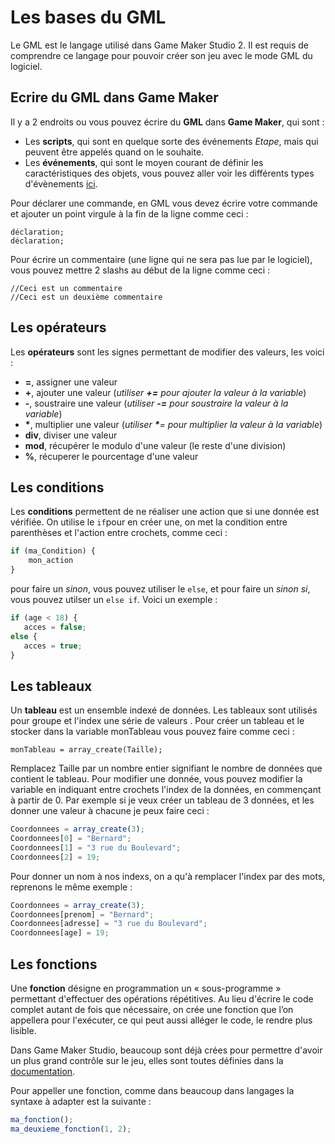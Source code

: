 # Les bases du GML
Le GML est le langage utilisé dans Game Maker Studio 2. Il est requis de comprendre ce langage pour pouvoir créer son jeu avec le mode GML du logiciel.

## Ecrire du GML dans Game Maker 
Il y a 2 endroits ou vous pouvez écrire du **GML** dans **Game Maker**, qui sont :
 -  Les **scripts**, qui sont en quelque sorte des événements *Etape*, mais qui peuvent être appelés quand on le souhaite. 
 - Les **événements**, qui sont le moyen courant de définir les caractéristiques des objets, vous pouvez aller voir les différents types d'évènements [ici](#).

Pour déclarer une commande, en GML vous devez écrire votre commande et ajouter un point virgule à la fin de la ligne comme ceci :

    déclaration;
    déclaration;
   
   Pour écrire un commentaire (une ligne qui ne sera pas lue par le logiciel), vous pouvez mettre 2 slashs au début de la ligne comme ceci :
   

    //Ceci est un commentaire
    //Ceci est un deuxième commentaire

## Les opérateurs
Les **opérateurs** sont les signes permettant de modifier des valeurs, les voici :

 - **=**, assigner une valeur
 - **+**, ajouter une valeur (*utiliser **+=** pour ajouter la valeur à la variable*)
 - **-**, soustraire une valeur (*utiliser **-=** pour soustraire la valeur à la variable*)
 - **\***, multiplier une valeur (*utiliser **\***= pour multiplier la valeur à la variable*)
 - **div**, diviser une valeur
 - **mod**, récupérer le modulo d'une valeur (le reste d'une division)
 - **%**, récuperer le pourcentage d'une valeur

## Les conditions
Les **conditions** permettent de ne réaliser une action que si une donnée est vérifiée.
On utilise le ``if``pour en créer une, on met la condition entre parenthèses et l'action entre crochets, comme ceci :
```javascript
if (ma_Condition) {
	mon_action
}
```
 pour faire un *sinon*, vous pouvez utiliser le ``else``, et pour faire un *sinon si*, vous pouvez utilser un ``else if``.
 Voici un exemple :
 ```javascript
 if (age < 18) {
	acces = false;
else {
	acces = true;
}
 ```
 
 ## Les tableaux
 Un **tableau** est un ensemble indexé de données. Les tableaux sont utilisés pour groupe et l'index une série de valeurs .
 Pour créer un tableau et le stocker dans la variable monTableau vous pouvez faire comme ceci :

    monTableau = array_create(Taille);

   Remplacez Taille par un nombre entier signifiant le nombre de données que contient le tableau.
   Pour modifier une donnée, vous pouvez modifier la variable en indiquant entre crochets l'index de la données, en commençant à partir de 0.
   Par exemple si je veux créer un tableau de 3 données, et les donner une valeur à chacune je peux faire ceci :
   
 ```javascript
Coordonnees = array_create(3);
Coordonnees[0] = "Bernard";
Coordonnees[1] = "3 rue du Boulevard";
Coordonnees[2] = 19;
```

Pour donner un nom à nos indexs, on a qu'à remplacer l'index par des mots, reprenons le même exemple :

 ```javascript
Coordonnees = array_create(3);
Coordonnees[prenom] = "Bernard";
Coordonnees[adresse] = "3 rue du Boulevard";
Coordonnees[age] = 19;
```

## Les fonctions
Une **fonction** désigne en programmation un « sous-programme » permettant d'effectuer des opérations répétitives. Au lieu d'écrire le code complet autant de fois que nécessaire, on crée une fonction que l’on appellera pour l'exécuter, ce qui peut aussi alléger le code, le rendre plus lisible.

 Dans Game Maker Studio, beaucoup sont déjà crées pour permettre d'avoir un plus grand contrôle sur le jeu, elles sont toutes définies dans la [documentation](https://docs2.yoyogames.com).

Pour appeller une fonction, comme dans beaucoup dans langages la syntaxe à adapter est la suivante :
```javascript
ma_fonction();
ma_deuxieme_fonction(1, 2);
```
